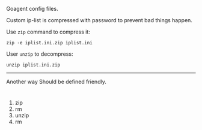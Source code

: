 Goagent config files.

Custom ip-list is compressed with password to prevent bad things happen.

Use `zip` command to compress it:

```
zip -e iplist.ini.zip iplist.ini
```

User `unzip` to decompress:

```
unzip iplist.ini.zip
```

----

Another way
Should be
defined
friendly.
#
1. zip
2. rm
3. unzip
4. rm
